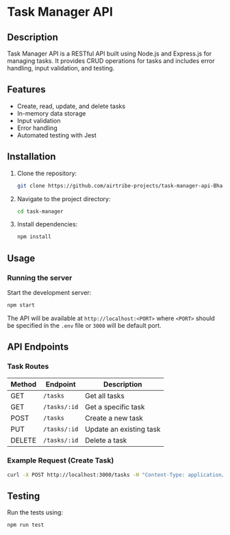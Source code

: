 # Task Manager API

## Description
Task Manager API is a RESTful API built using Node.js and Express.js for managing tasks. It provides CRUD operations for tasks and includes error handling, input validation, and testing.

## Features
- Create, read, update, and delete tasks
- In-memory data storage
- Input validation
- Error handling
- Automated testing with Jest

## Installation

1. Clone the repository:
   ```sh
   git clone https://github.com/airtribe-projects/task-manager-api-BhavsarDheeraj.git
   ```
2. Navigate to the project directory:
   ```sh
   cd task-manager
   ```
3. Install dependencies:
   ```sh
   npm install
   ```

## Usage

### Running the server
Start the development server:
```sh
npm start
```
The API will be available at `http://localhost:<PORT>` where `<PORT>` should be specified in the `.env` file or `3000` will be default port.

## API Endpoints

### Task Routes

| Method | Endpoint        | Description                |
|--------|---------------|----------------------------|
| GET    | `/tasks`       | Get all tasks             |
| GET    | `/tasks/:id`   | Get a specific task       |
| POST   | `/tasks`       | Create a new task         |
| PUT    | `/tasks/:id`   | Update an existing task   |
| DELETE | `/tasks/:id`   | Delete a task             |

### Example Request (Create Task)
```sh
curl -X POST http://localhost:3000/tasks -H "Content-Type: application/json" -d '{"title": "New Task", "completed": false}'
```

## Testing
Run the tests using:
```sh
npm run test
```